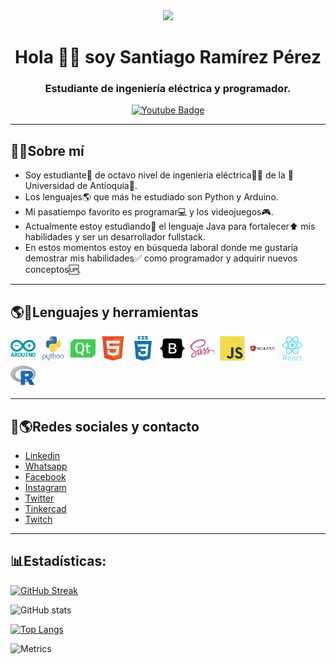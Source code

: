 <div id="header" align="center">
    <img src="https://media.giphy.com/media/zOvBKUUEERdNm/giphy.gif" width="300" />
    <h1 align="center">Hola 👋🏻 soy Santiago Ramírez Pérez</h1>
    <h3 align="center">Estudiante de ingeniería eléctrica y programador.</h3>
</div>
<div id="badges" align="center">
    <a href="https://www.youtube.com/@s_ramirezp10" target="_blank">
        <img src="https://img.shields.io/youtube/channel/subscribers/UCOdgsE64Gb2Yxx-M-A7DNaw?label=%40s_ramirezp10&style=social"alt="Youtube Badge" />
    </a>
</div>

---

<h2>🚶🏻Sobre mí</h2>

- Soy estudiante📖 de octavo nivel de ingeniería eléctrica👷🔌 de la 💚Universidad de Antioquia💚.
- Los lenguajes🌎 que más he estudiado son Python y Arduino.
- Mi pasatiempo favorito es programar💻 y los videojuegos🎮.
- Actualmente estoy estudiando📖 el lenguaje Java para fortalecer⬆️ mis habilidades y ser un desarrollador fullstack.
- En estos momentos estoy en búsqueda laboral donde me gustaría demostrar mis habilidades✅ como programador y adquirir nuevos conceptos🆙.

---

<div align="left">
    <h2>🌎🔨Lenguajes y herramientas</h2>
    <div>
        <img src="https://github.com/devicons/devicon/blob/master/icons/arduino/arduino-original-wordmark.svg" title="Arduino" alt="Arduino" width="40" height="40" />&nbsp;
        <img src="https://github.com/devicons/devicon/blob/master/icons/python/python-original-wordmark.svg" title="Arduino" alt="Arduino" width="40" height="40" />&nbsp;
        <img src="https://github.com/devicons/devicon/blob/master/icons/qt/qt-original.svg" title="QT" alt="QT" width="40" height="40" />&nbsp;
        <img src="https://github.com/devicons/devicon/blob/master/icons/html5/html5-original.svg" title="HTML5" alt="HTML" width="40" height="40" />&nbsp;
        <img src="https://github.com/devicons/devicon/blob/master/icons/css3/css3-plain-wordmark.svg" title="CSS3" alt="CSS" width="40" height="40" />&nbsp;
        <img src="https://github.com/devicons/devicon/blob/master/icons/bootstrap/bootstrap-plain.svg" title="Bootstrap" alt="Bootstrap" width="40" height="40" />&nbsp;
        <img src="https://github.com/devicons/devicon/blob/master/icons/sass/sass-original.svg" title="Sass" alt="Sass" width="40" height="40" />&nbsp;
        <img src="https://github.com/devicons/devicon/blob/master/icons/javascript/javascript-original.svg" title="JavaScript" alt="JavaScript" width="40" height="40" />&nbsp;
        <img src="https://github.com/devicons/devicon/blob/master/icons/angularjs/angularjs-original-wordmark.svg" title="Angular" alt="Angular" width="40" height="40" />&nbsp;
        <img src="https://github.com/devicons/devicon/blob/master/icons/react/react-original-wordmark.svg" title="React" alt="React" width="40" height="40" />&nbsp;
        <img src="https://github.com/devicons/devicon/blob/master/icons/r/r-original.svg" title="R" alt="R" width="40" height="40" />&nbsp;
    </div>
</div>

---

<h2>📲🌎Redes sociales y contacto</h2>

<ul>
    <li><a href="https://linkedin.com/in/santiagoramirezperez">Linkedin</a></li>
    <li><a href="https://wa.me/573503783575">Whatsapp</a></li>
    <li><a href="https://www.facebook.com/s.ramirezp10">Facebook</a></li>
    <li><a href="https://www.instagram.com/s_ramirezp10/">Instagram</a></li>
    <li><a href="https://twitter.com/s_ramirezp10">Twitter</a></li>
    <li><a href="https://www.tinkercad.com/users/hfk6JzepZC3">Tinkercad</a></li>
    <li><a href="https://twitch.tv/santiago_ramirez10">Twitch</a></li>
</ul>

---

<h2>📊Estadísticas:</h2>

[![GitHub Streak](http://github-readme-streak-stats.herokuapp.com?user=santiagoramirez10&theme=onedark)](https://git.io/streak-stats)

![GitHub stats](https://github-readme-stats.vercel.app/api?username=santiagoramirez10&show_icons=true&theme=radical)

[![Top Langs](https://github-readme-stats.vercel.app/api/top-langs/?username=santiagoramirez10&theme=tokyonight)](https://github.com/anuraghazra/github-readme-stats)

![Metrics](https://metrics.lecoq.io/santiagoramirez10)
